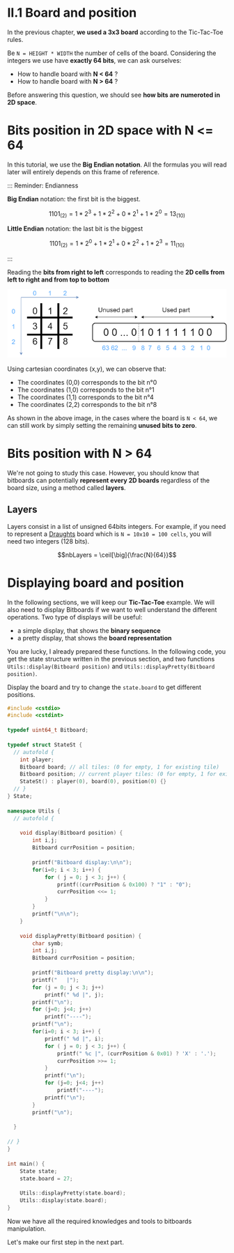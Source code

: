 # II.1 Board and position

In the previous chapter, **we used a 3x3 board** according to the Tic-Tac-Toe rules.

Be `N = HEIGHT * WIDTH` the number of cells of the board. Considering the integers we use have **exactly 64 bits**, we can ask ourselves:

* How to handle board with **N < 64** ?
* How to handle board with **N > 64** ?

Before answering this question, we should see **how bits are numeroted in 2D space**.

# Bits position in 2D space with N <= 64

In this tutorial, we use the **Big Endian notation**. All the formulas you will read later will entirely depends on this frame of reference.

::: Reminder: Endianness

**Big Endian** notation: the first bit is the biggest. 
```math
1101_{(2)} = 1*2^3 + 1*2^2 + 0*2^1 + 1*2^0 = 13_{(10)}
```

**Little Endian** notation: the last bit is the biggest 
```math
1101_{(2)} = 1*2^0 + 1*2^1 + 0*2^2 + 1*2^3 = 11_{(10)}
```
:::

Reading the **bits from right to left** corresponds to reading the **2D cells from left to right and from top to bottom**

![Numerotation](img/numerotation.png)

Using cartesian coordinates (x,y), we can observe that:
* The coordinates (0,0) corresponds to the bit n°0
* The coordinates (1,0) corresponds to the bit n°1
* The coordinates (1,1) corresponds to the bit n°4
* The coordinates (2,2) corresponds to the bit n°8

As shown in the above image, in the cases where the board is `N < 64`, we can still work by simply setting the remaining **unused bits to zero**.


# Bits position with N > 64

We're not going to study this case. However, you should know that bitboards can potentially **represent every 2D boards** regardless of the board size, using a method called **layers**.

## Layers

Layers consist in a list of unsigned 64bits integers. For example, if you need to represent a [Draughts](https://en.wikipedia.org/wiki/Draughts) board which is `N = 10x10 = 100 cells`, you will need two integers (128 bits).

```math
nbLayers = \ceil[\big]{\frac{N}{64}}
```

# Displaying board and position

In the following sections, we will keep our **Tic-Tac-Toe** example. We will also need to display Bitboards if we want to well understand the different operations. Two type of displays will be useful:
* a simple display, that shows the **binary sequence**
* a pretty display, that shows the **board representation**

You are lucky, I already prepared these functions. In the following code, you get the state structure written in the previous section, and two functions `Utils::display(Bitboard position)` and `Utils::displayPretty(Bitboard position)`.

Display the board and try to change the `state.board` to get different positions.

```C++ runnable
#include <cstdio>
#include <cstdint>

typedef uint64_t Bitboard;

typedef struct StateSt {
  // autofold {
    int player;
    Bitboard board; // all tiles: (0 for empty, 1 for existing tile)
    Bitboard position; // current player tiles: (0 for empty, 1 for existing tile)
    StateSt() : player(0), board(0), position(0) {}
  // }
} State;

namespace Utils {
  // autofold {

    void display(Bitboard position) {
        int i,j;
        Bitboard currPosition = position;

        printf("Bitboard display:\n\n");
        for(i=0; i < 3; i++) {
            for ( j = 0; j < 3; j++) {
                printf((currPosition & 0x100) ? "1" : "0");
                currPosition <<= 1;
            }
        }
        printf("\n\n");
    }

    void displayPretty(Bitboard position) {
        char symb;
        int i,j;
        Bitboard currPosition = position;

        printf("Bitboard pretty display:\n\n");
        printf("   |");
        for (j = 0; j < 3; j++)
            printf(" %d |", j);
        printf("\n");
        for (j=0; j<4; j++)
            printf("----");
        printf("\n");
        for(i=0; i < 3; i++) {
            printf(" %d |", i);
            for ( j = 0; j < 3; j++) {
                printf(" %c |", (currPosition & 0x01) ? 'X' : '.');
                currPosition >>= 1;
            }
            printf("\n");
            for (j=0; j<4; j++)
                printf("----");
            printf("\n");
        }
        printf("\n");

  }

// }
}

int main() {
    State state;
    state.board = 27;

    Utils::displayPretty(state.board);
    Utils::display(state.board);
}
```

Now we have all the required knowledges and tools to bitboards manipulation. 

Let's make our first step in the next part.
